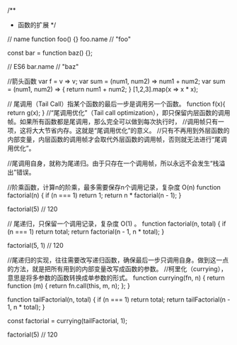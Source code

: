 /**
 * 函数的扩展
 */

// name
function foo() {}
foo.name // "foo"

const bar = function baz() {};

// ES6
bar.name // "baz"

//箭头函数
var f = v => v;
var sum = (num1, num2) => num1 + num2;
var sum = (num1, num2) => { return num1 + num2; }
[1,2,3].map(x => x * x);

// 尾调用（Tail Call）指某个函数的最后一步是调用另一个函数。
function f(x){
  return g(x);
}
//“尾调用优化”（Tail call optimization），即只保留内层函数的调用帧。如果所有函数都是尾调用，那么完全可以做到每次执行时，
//调用帧只有一项，这将大大节省内存。这就是“尾调用优化”的意义。
//只有不再用到外层函数的内部变量，内层函数的调用帧才会取代外层函数的调用帧，否则就无法进行“尾调用优化”。

//尾调用自身，就称为尾递归。由于只存在一个调用帧，所以永远不会发生“栈溢出”错误。

//阶乘函数，计算n的阶乘，最多需要保存n个调用记录，复杂度 O(n) 
function factorial(n) {
  if (n === 1) return 1;
  return n * factorial(n - 1);
}

factorial(5) // 120

// 尾递归，只保留一个调用记录，复杂度 O(1) 。
function factorial(n, total) {
  if (n === 1) return total;
  return factorial(n - 1, n * total);
}

factorial(5, 1) // 120

//尾递归的实现，往往需要改写递归函数，确保最后一步只调用自身。做到这一点的方法，就是把所有用到的内部变量改写成函数的参数。
//柯里化（currying），意思是将多参数的函数转换成单参数的形式。
function currying(fn, n) {
  return function (m) {
    return fn.call(this, m, n);
  };
}

function tailFactorial(n, total) {
  if (n === 1) return total;
  return tailFactorial(n - 1, n * total);
}

const factorial = currying(tailFactorial, 1);

factorial(5) // 120


